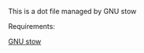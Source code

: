 This is a dot file managed by GNU stow

Requirements:

[GNU stow](https://www.gnu.org/software/stow/)
